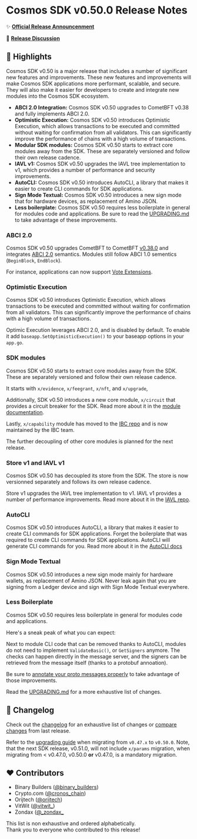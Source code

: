 # Cosmos SDK v0.50.0 Release Notes

✨ [**Official Release Announcenment**](https://blog.cosmos.network)

💬 [**Release Discussion**](https://github.com/cosmos/community)

## 🚀 Highlights

Cosmos SDK v0.50 is a major release that includes a number of significant new features and improvements. These new features and improvements will make Cosmos SDK applications more performant, scalable, and secure. They will also make it easier for developers to create and integrate new modules into the Cosmos SDK ecosystem.

* **ABCI 2.0 Integration:** Cosmos SDK v0.50 upgrades to CometBFT v0.38 and fully implements ABCI 2.0.
* **Optimistic Execution:** Cosmos SDK v0.50 introduces Optimistic Execution, which allows transactions to be executed and committed without waiting for confirmation from all validators. This can significantly improve the performance of chains with a high volume of transactions.
* **Modular SDK modules:** Cosmos SDK v0.50 starts to extract core modules away from the SDK. These are separately versioned and follow their own release cadence.
* **IAVL v1:** Cosmos SDK v0.50 upgrades the IAVL tree implementation to v1, which provides a number of performance and security improvements.
* **AutoCLI:** Cosmos SDK v0.50 introduces AutoCLI, a library that makes it easier to create CLI commands for SDK applications.
* **Sign Mode Textual:** Cosmos SDK v0.50 introduces a new sign mode that for hardware devices, as replacement of Amino JSON.
* **Less boilerplate:** Cosmos SDK v0.50 requires less boilerplate in general for modules code and applications. Be sure to read the [UPGRADING.md](https://github.com/cosmos/cosmos-sdk/blob/release/v0.50.x/UPGRADING.md) to take advantage of these improvements.

### ABCI 2.0

Cosmos SDK v0.50 upgrades CometBFT to CometBFT [v0.38.0](https://github.com/cometbft/cometbft/blob/v0.38.0/CHANGELOG.md) and integrates [ABCI 2.0](https://github.com/cometbft/cometbft/tree/v0.38.0/spec/abci) semantics. Modules still follow ABCI 1.0 sementics (`BeginBlock`, `EndBlock`).

For instance, applications can now support [Vote Extensions](https://docs.cosmos.network/v0.50/build/building-apps/vote-extensions).

### Optimistic Execution

Cosmos SDK v0.50 introduces Optimistic Execution, which allows transactions to be executed and committed without waiting for confirmation from all validators. This can significantly improve the performance of chains with a high volume of transactions.

Optimic Execution leverages ABCI 2.0, and is disabled by default. To enable it add `baseapp.SetOptimisticExecution()` to your baseapp options in your `app.go`.

### SDK modules

Cosmos SDK v0.50 starts to extract core modules away from the SDK. These are separately versioned and follow their own release cadence.

It starts with `x/evidence`, `x/feegrant`, `x/nft`, and `x/upgrade`,

Additionally, SDK v0.50 introduces a new core module, `x/circuit` that provides a circuit breaker for the SDK. Read more about it in the [module documentation](https://docs.cosmos.network/v0.50/build/modules/circuit).

Lastly, `x/capability` module has moved to the [IBC repo](https://github.com/cosmos/ibc-go) and is now maintained by the IBC team.

The further decoupling of other core modules is planned for the next release.

### Store v1 and IAVL v1

Cosmos SDK v0.50 has decoupled its store from the SDK. The store is now versionned separately and follows its own release cadence.

Store v1 upgrades the IAVL tree implementation to v1. IAVL v1 provides a number of performance improvements.
Read more about it in the [IAVL repo](https://github.com/cosmos/iavl/releases/tag/v1.0.0).

### AutoCLI

Cosmos SDK v0.50 introduces AutoCLI, a library that makes it easier to create CLI commands for SDK applications.
Forget the boilerplate that was required to create CLI commands for SDK applications. AutoCLI will generate CLI commands for you.
Read more about it in the [AutoCLI docs](https://docs.cosmos.network/v0.50/learn/advanced/autocli)

### Sign Mode Textual

Cosmos SDK v0.50 introduces a new sign mode mainly for hardware wallets, as replacement of Amino JSON.
Never leak again that you are signing from a Ledger device and sign with Sign Mode Textual everywhere.

### Less Boilerplate

Cosmos SDK v0.50 requires less boilerplate in general for modules code and applications.

Here's a sneak peak of what you can expect:

Next to module CLI code that can be removed thanks to AutoCLI, modules do not need to implement `ValidateBasic()`, or `GetSigners` anymore.
The checks can happen directly in the message server, and the signers can be retrieved from the message itself (thanks to a protobuf annoation).

Be sure to [annotate your proto messages properly](https://docs.cosmos.network/v0.50/build/building-modules/protobuf-annotations) to take advantage of those improvements.

Read the [UPGRADING.md](https://github.com/cosmos/cosmos-sdk/blob/release/v0.50.x/UPGRADING.md) for a more exhaustive list of changes.

## 📝 Changelog

Check out the [changelog](https://github.com/cosmos/cosmos-sdk/blob/v0.50.0/CHANGELOG.md) for an exhaustive list of changes or [compare changes](https://github.com/cosmos/cosmos-sdk/compare/release/v0.47.x...v0.50.0) from last release.

Refer to the [upgrading guide](https://github.com/cosmos/cosmos-sdk/blob/release/v0.50.x/UPGRADING.md) when migrating from `v0.47.x` to `v0.50.0`.
Note, that the next SDK release, v0.51.0, will not include `x/params` migration, when migrating from < v0.47.0, v0.50.0 **or** v0.47.0, is a mandatory migration.

## ❤️ Contributors

* Binary Builders ([@binary_builders](https://twitter.com/binary_builders))
* Crypto.com ([@cronos_chain](https://twitter.com/cronos_chain))
* Orijtech ([@orijtech](https://twitter.com/orijtech))
* VitWit ([@vitwit_](https://twitter.com/vitwit_))
* Zondax ([@\_zondax\_](https://twitter.com/_zondax_)

This list is non exhaustive and ordered alphabetically.  
Thank you to everyone who contributed to this release!
